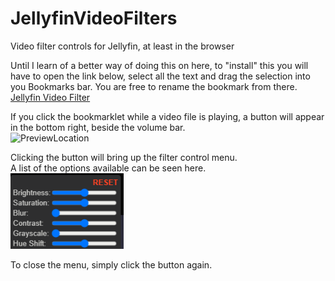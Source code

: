 # JellyfinVideoFilters
Video filter controls for Jellyfin, at least in the browser

Until I learn of a better way of doing this on here, to "install" this you will have to open the link below, select all the text and drag the selection into you Bookmarks bar. You are free to rename the bookmark from there.  
[Jellyfin Video Filter](https://raw.githubusercontent.com/Jordy3D/JellyfinVideoFilters/main/jellyfinvideofilter.js)

If you click the bookmarklet while a video file is playing, a button will appear in the bottom right, beside the volume bar.  
![PreviewLocation](https://i.imgur.com/RB2HbNw.png)

Clicking the button will bring up the filter control menu.  
A list of the options available can be seen here.  
![PreviewOptions](https://raw.githubusercontent.com/Jordy3D/JellyfinVideoFilters/main/images/menu.png)  

To close the menu, simply click the button again.
